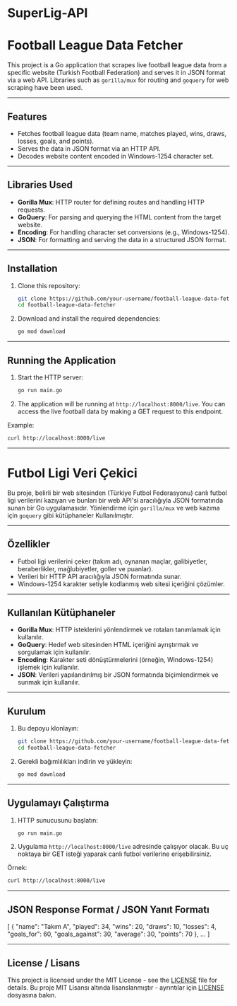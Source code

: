 # SuperLig-API


# Football League Data Fetcher

This project is a Go application that scrapes live football league data from a specific website (Turkish Football Federation) and serves it in JSON format via a web API. Libraries such as `gorilla/mux` for routing and `goquery` for web scraping have been used.

---

## Features

- Fetches football league data (team name, matches played, wins, draws, losses, goals, and points).
- Serves the data in JSON format via an HTTP API.
- Decodes website content encoded in Windows-1254 character set.

---

## Libraries Used

- **Gorilla Mux**: HTTP router for defining routes and handling HTTP requests.
- **GoQuery**: For parsing and querying the HTML content from the target website.
- **Encoding**: For handling character set conversions (e.g., Windows-1254).
- **JSON**: For formatting and serving the data in a structured JSON format.

---

## Installation

1. Clone this repository:
    ```bash
    git clone https://github.com/your-username/football-league-data-fetcher.git
    cd football-league-data-fetcher
    ```

2. Download and install the required dependencies:
    ```bash
    go mod download
    ```

---

## Running the Application

1. Start the HTTP server:
    ```bash
    go run main.go
    ```

2. The application will be running at `http://localhost:8000/live`. You can access the live football data by making a GET request to this endpoint.

Example:
```bash
curl http://localhost:8000/live
```

---

# Futbol Ligi Veri Çekici

Bu proje, belirli bir web sitesinden (Türkiye Futbol Federasyonu) canlı futbol ligi verilerini kazıyan ve bunları bir web API'si aracılığıyla JSON formatında sunan bir Go uygulamasıdır. Yönlendirme için `gorilla/mux` ve web kazıma için `goquery` gibi kütüphaneler Kullanılmıştır.

---

## Özellikler

- Futbol ligi verilerini çeker (takım adı, oynanan maçlar, galibiyetler, beraberlikler, mağlubiyetler, goller ve puanlar).
- Verileri bir HTTP API aracılığıyla JSON formatında sunar.
- Windows-1254 karakter setiyle kodlanmış web sitesi içeriğini çözümler.

---

## Kullanılan Kütüphaneler

- **Gorilla Mux**: HTTP isteklerini yönlendirmek ve rotaları tanımlamak için kullanılır.
- **GoQuery**: Hedef web sitesinden HTML içeriğini ayrıştırmak ve sorgulamak için kullanılır.
- **Encoding**: Karakter seti dönüştürmelerini (örneğin, Windows-1254) işlemek için kullanılır.
- **JSON**: Verileri yapılandırılmış bir JSON formatında biçimlendirmek ve sunmak için kullanılır.

---

## Kurulum

1. Bu depoyu klonlayın:
    ```bash
    git clone https://github.com/your-username/football-league-data-fetcher.git
    cd football-league-data-fetcher
    ```

2. Gerekli bağımlılıkları indirin ve yükleyin:
    ```bash
    go mod download
    ```

---

## Uygulamayı Çalıştırma

1. HTTP sunucusunu başlatın:
    ```bash
    go run main.go
    ```

2. Uygulama `http://localhost:8000/live` adresinde çalışıyor olacak. Bu uç noktaya bir GET isteği yaparak canlı futbol verilerine erişebilirsiniz.

Örnek:
```bash
curl http://localhost:8000/live
```

---

## JSON Response Format / JSON Yanıt Formatı

[
    {
        "name": "Takım A",
        "played": 34,
        "wins": 20,
        "draws": 10,
        "losses": 4,
        "goals_for": 60,
        "goals_against": 30,
        "average": 30,
        "points": 70
    },
    ...
]

---

## License / Lisans

This project is licensed under the MIT License - see the [LICENSE](https://github.com/burakalemun/SuperLig-API/blob/main/LICENSE) file for details.
Bu proje MIT Lisansı altında lisanslanmıştır - ayrıntılar için [LICENSE](https://github.com/burakalemun/SuperLig-API/blob/main/LICENSE) dosyasına bakın.



